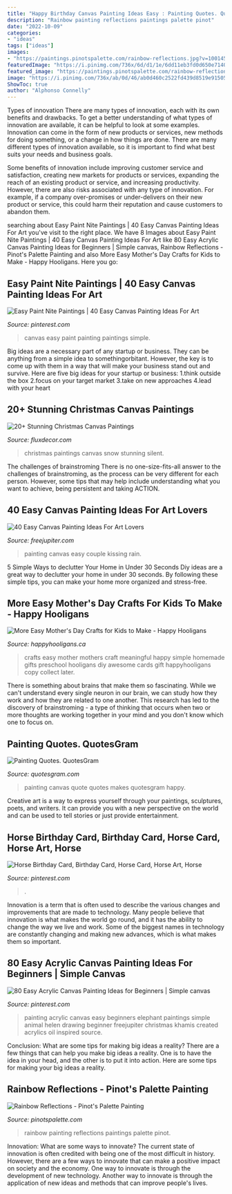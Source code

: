 ```yaml
---
title: "Happy Birthday Canvas Painting Ideas Easy : Painting Quotes. Quotesgram"
description: "Rainbow painting reflections paintings palette pinot"
date: "2022-10-09"
categories:
- "ideas"
tags: ["ideas"]
images:
- "https://paintings.pinotspalette.com/rainbow-reflections.jpg?v=10014559"
featuredImage: "https://i.pinimg.com/736x/6d/d1/1e/6dd11eb3fd0d650e7140ae9c2ac316fc--horse-birthday-card-birthday.jpg"
featured_image: "https://paintings.pinotspalette.com/rainbow-reflections.jpg?v=10014559"
image: "https://i.pinimg.com/736x/ab/0d/46/ab0d460c2522fd439d8519e91505227f.jpg"
ShowToc: true
author: "Alphonso Connelly"
---
```



Types of innovation
There are many types of innovation, each with its own benefits and drawbacks. To get a better understanding of what types of innovation are available, it can be helpful to look at some examples. 
Innovation can come in the form of new products or services, new methods for doing something, or a change in how things are done. There are many different types of innovation available, so it is important to find what best suits your needs and business goals. 

Some benefits of innovation include improving customer service and satisfaction, creating new markets for products or services, expanding the reach of an existing product or service, and increasing productivity. However, there are also risks associated with any type of innovation. For example, if a company over-promises or under-delivers on their new product or service, this could harm their reputation and cause customers to abandon them.

	

		
searching about Easy Paint Nite Paintings | 40 Easy Canvas Painting Ideas For Art you've visit to the right place. We have 8 Images about Easy Paint Nite Paintings | 40 Easy Canvas Painting Ideas For Art like 80 Easy Acrylic Canvas Painting Ideas for Beginners | Simple canvas, Rainbow Reflections - Pinot&#039;s Palette Painting and also More Easy Mother&#039;s Day Crafts for Kids to Make - Happy Hooligans. Here you go:
		
    
## Easy Paint Nite Paintings | 40 Easy Canvas Painting Ideas For Art

<img loading=lazy src="https://i.pinimg.com/736x/ab/0d/46/ab0d460c2522fd439d8519e91505227f.jpg" onerror="this.onerror=null;this.src='https://tse2.mm.bing.net/th?id=OIP.kiqhG3nhIJnsqTNH2iVxNAHaLt&amp;pid=15.1';" alt="Easy Paint Nite Paintings | 40 Easy Canvas Painting Ideas For Art">

_Source: pinterest.com_

>canvas easy paint painting paintings simple. 

	

Big ideas are a necessary part of any startup or business. They can be anything from a simple idea to somethingorbitant. However, the key is to come up with them in a way that will make your business stand out and survive. Here are five big ideas for your startup or business: 1.think outside the box 2.focus on your target market 3.take on new approaches 4.lead with your heart 
    
## 20+ Stunning Christmas Canvas Paintings

<img loading=lazy src="http://fluxdecor.com/wp-content/uploads/2016/12/christmas-canvas-paintings/4-christmas-canvas-paintings.jpg" onerror="this.onerror=null;this.src='https://tse3.mm.bing.net/th?id=OIP.zHBcYno4lPKcd8sLarLK8wHaJi&amp;pid=15.1';" alt="20+ Stunning Christmas Canvas Paintings">

_Source: fluxdecor.com_

>christmas paintings canvas snow stunning silent. 

	

The challenges of brainstroming
There is no one-size-fits-all answer to the challenges of brainstroming, as the process can be very different for each person. However, some tips that may help include understanding what you want to achieve, being persistent and taking ACTION.

    
## 40 Easy Canvas Painting Ideas For Art Lovers

<img loading=lazy src="http://www.freejupiter.com/wp-content/uploads/2016/10/Easy-Canvas-Painting-Ideas-10.jpg" onerror="this.onerror=null;this.src='https://tse2.mm.bing.net/th?id=OIP.xrrWS4eToBK7yNxF156iQQHaLt&amp;pid=15.1';" alt="40 Easy Canvas Painting Ideas For Art Lovers">

_Source: freejupiter.com_

>painting canvas easy couple kissing rain. 

	

5 Simple Ways to declutter Your Home in Under 30 Seconds
Diy ideas are a great way to declutter your home in under 30 seconds. By following these simple tips, you can make your home more organized and stress-free.

    
## More Easy Mother&#039;s Day Crafts For Kids To Make - Happy Hooligans

<img loading=lazy src="https://happyhooligans.ca/wp-content/uploads/2016/04/Easy-awesome-Mothers-Day-crafts-for-kids-to-make-Happy-Hooligans-copy.jpg" onerror="this.onerror=null;this.src='https://tse3.mm.bing.net/th?id=OIP.cifP2ZhoLGaCX_NEiZv_NQHaLH&amp;pid=15.1';" alt="More Easy Mother&#039;s Day Crafts for Kids to Make - Happy Hooligans">

_Source: happyhooligans.ca_

>crafts easy mother mothers craft meaningful happy simple homemade gifts preschool hooligans diy awesome cards gift happyhooligans copy collect later. 

	

There is something about brains that make them so fascinating. While we can't understand every single neuron in our brain, we can study how they work and how they are related to one another. This research has led to the discovery of brainstroming - a type of thinking that occurs when two or more thoughts are working together in your mind and you don't know which one to focus on.

    
## Painting Quotes. QuotesGram

<img loading=lazy src="http://img1.etsystatic.com/003/0/6876927/il_fullxfull.352573745_a8gr.jpg" onerror="this.onerror=null;this.src='https://tse2.mm.bing.net/th?id=OIP.PjE_5lO5iXBKh9Ixrd4bzQHaJ4&amp;pid=15.1';" alt="Painting Quotes. QuotesGram">

_Source: quotesgram.com_

>painting canvas quote quotes makes quotesgram happy. 

	

Creative art is a way to express yourself through your paintings, sculptures, poets, and writers. It can provide you with a new perspective on the world and can be used to tell stories or just provide entertainment.

    
## Horse Birthday Card, Birthday Card, Horse Card, Horse Art, Horse

<img loading=lazy src="https://i.pinimg.com/736x/6d/d1/1e/6dd11eb3fd0d650e7140ae9c2ac316fc--horse-birthday-card-birthday.jpg" onerror="this.onerror=null;this.src='https://tse4.mm.bing.net/th?id=OIP.30WaF8hTGbUgv2hNlgYd6wHaJ7&amp;pid=15.1';" alt="Horse Birthday Card, Birthday Card, Horse Card, Horse Art, Horse">

_Source: pinterest.com_

>. 

	

Innovation is a term that is often used to describe the various changes and improvements that are made to technology. Many people believe that innovation is what makes the world go round, and it has the ability to change the way we live and work. Some of the biggest names in technology are constantly changing and making new advances, which is what makes them so important.

    
## 80 Easy Acrylic Canvas Painting Ideas For Beginners | Simple Canvas

<img loading=lazy src="https://i.pinimg.com/736x/04/2b/18/042b18efa5d353488674d8701c800993.jpg" onerror="this.onerror=null;this.src='https://tse1.mm.bing.net/th?id=OIP.z0H103uf974Y1uSUOevpOwHaJ4&amp;pid=15.1';" alt="80 Easy Acrylic Canvas Painting Ideas for Beginners | Simple canvas">

_Source: pinterest.com_

>painting acrylic canvas easy beginners elephant paintings simple animal helen drawing beginner freejupiter christmas khamis created acrylics oil inspired source. 

	

Conclusion: What are some tips for making big ideas a reality?
There are a few things that can help you make big ideas a reality. One is to have the idea in your head, and the other is to put it into action. Here are some tips for making your big ideas a reality.

    
## Rainbow Reflections - Pinot&#039;s Palette Painting

<img loading=lazy src="https://paintings.pinotspalette.com/rainbow-reflections.jpg?v=10014559" onerror="this.onerror=null;this.src='https://tse2.mm.bing.net/th?id=OIP.Y307mA9f3K_ZkChq4HgFEQEZDe&amp;pid=15.1';" alt="Rainbow Reflections - Pinot&#039;s Palette Painting">

_Source: pinotspalette.com_

>rainbow painting reflections paintings palette pinot. 

	

Innovation: What are some ways to innovate?
The current state of innovation is often credited with being one of the most difficult in history. However, there are a few ways to innovate that can make a positive impact on society and the economy. One way to innovate is through the development of new technology. Another way to innovate is through the application of new ideas and methods that can improve people's lives.

